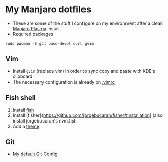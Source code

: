 # My Manjaro dotfiles
- These are some of the stuff I configure on my environment after a clean [Manjaro Plasma](https://manjaro.org/download/) install
- Required packages
```shell
sudo pacman -S git base-devel curl gvim
```

## Vim
- Install `gvim` (replace vim) in order to sync copy and paste with KDE's clipboard
- The necessary configuration is already on [.vimrc](./.vimrc)

## Fish shell
1. Install [fish](https://fishshell.com/)
2. Install [fisher](https://github.com/jorgebucaran/fisher#installation] (also install jorgebucaran's nvm.fish
3. Add a [theme](https://github.com/rose-pine/fish)

## Git
- [My default Git Config](../README.md#git)
